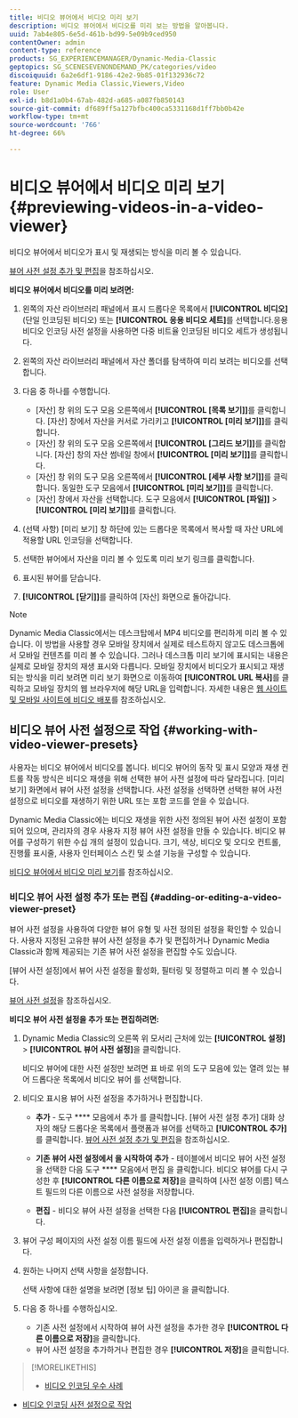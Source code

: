 ```yaml
---
title: 비디오 뷰어에서 비디오 미리 보기
description: 비디오 뷰어에서 비디오를 미리 보는 방법을 알아봅니다.
uuid: 7ab4e805-6e5d-461b-bd99-5e09b9ced950
contentOwner: admin
content-type: reference
products: SG_EXPERIENCEMANAGER/Dynamic-Media-Classic
geptopics: SG_SCENESEVENONDEMAND_PK/categories/video
discoiquuid: 6a2e6df1-9186-42e2-9b85-01f132936c72
feature: Dynamic Media Classic,Viewers,Video
role: User
exl-id: b8d1a0b4-67ab-482d-a685-a087fb850143
source-git-commit: df689ff5a127bfbc400ca5331168d1ff7bb0b42e
workflow-type: tm+mt
source-wordcount: '766'
ht-degree: 66%

---
```


# 비디오 뷰어에서 비디오 미리 보기{#previewing-videos-in-a-video-viewer}

비디오 뷰어에서 비디오가 표시 및 재생되는 방식을 미리 볼 수 있습니다.

[뷰어 사전 설정 추가 및 편집](application-setup.md#adding_and_editing_viewer_presets)을 참조하십시오.

**비디오 뷰어에서 비디오를 미리 보려면:**

1. 왼쪽의 자산 라이브러리 패널에서 표시 드롭다운 목록에서 **[!UICONTROL 비디오]**(단일 인코딩된 비디오) 또는 **[!UICONTROL 응용 비디오 세트]**&#x200B;를 선택합니다.응용 비디오 인코딩 사전 설정을 사용하면 다중 비트율 인코딩된 비디오 세트가 생성됩니다.
1. 왼쪽의 자산 라이브러리 패널에서 자산 폴더를 탐색하여 미리 보려는 비디오를 선택합니다.
1. 다음 중 하나를 수행합니다.

   * [자산] 창 위의 도구 모음 오른쪽에서 **[!UICONTROL [목록 보기]]**&#x200B;를 클릭합니다. [자산] 창에서 자산을 커서로 가리키고 **[!UICONTROL [미리 보기]]**&#x200B;를 클릭합니다.
   * [자산] 창 위의 도구 모음 오른쪽에서 **[!UICONTROL [그리드 보기]]**&#x200B;를 클릭합니다. [자산] 창의 자산 썸네일 창에서 **[!UICONTROL [미리 보기]]**&#x200B;를 클릭합니다.
   * [자산] 창 위의 도구 모음 오른쪽에서 **[!UICONTROL [세부 사항 보기]]**&#x200B;를 클릭합니다. 동일한 도구 모음에서 **[!UICONTROL [미리 보기]]**&#x200B;를 클릭합니다.
   * [자산] 창에서 자산을 선택합니다. 도구 모음에서 **[!UICONTROL [파일]]** > **[!UICONTROL [미리 보기]]**&#x200B;를 클릭합니다.

1. (선택 사항) [미리 보기] 창 하단에 있는 드롭다운 목록에서 복사할 때 자산 URL에 적용할 URL 인코딩을 선택합니다.
1. 선택한 뷰어에서 자산을 미리 볼 수 있도록 미리 보기 링크를 클릭합니다.
1. 표시된 뷰어를 닫습니다.
1. **[!UICONTROL [닫기]]**&#x200B;를 클릭하여 [자산] 화면으로 돌아갑니다.

>[!NOTE]
>
>Dynamic Media Classic에서는 데스크탑에서 MP4 비디오를 편리하게 미리 볼 수 있습니다. 이 방법을 사용할 경우 모바일 장치에서 실제로 테스트하지 않고도 데스크톱에서 모바일 컨텐츠를 미리 볼 수 있습니다. 그러나 데스크톱 미리 보기에 표시되는 내용은 실제로 모바일 장치의 재생 표시와 다릅니다. 모바일 장치에서 비디오가 표시되고 재생되는 방식을 미리 보려면 미리 보기 화면으로 이동하여 **[!UICONTROL URL 복사]**&#x200B;를 클릭하고 모바일 장치의 웹 브라우저에 해당 URL을 입력합니다. 자세한 내용은 [웹 사이트 및 모바일 사이트에 비디오 배포](deploying-video-websites-mobile-sites.md#deploying_video_to_your_websites_and_mobile_sites)를 참조하십시오.

## 비디오 뷰어 사전 설정으로 작업 {#working-with-video-viewer-presets}

사용자는 비디오 뷰어에서 비디오를 봅니다. 비디오 뷰어의 동작 및 표시 모양과 재생 컨트롤 작동 방식은 비디오 재생을 위해 선택한 뷰어 사전 설정에 따라 달라집니다. [미리 보기] 화면에서 뷰어 사전 설정을 선택합니다. 사전 설정을 선택하면 선택한 뷰어 사전 설정으로 비디오를 재생하기 위한 URL 또는 포함 코드를 얻을 수 있습니다.

Dynamic Media Classic에는 비디오 재생을 위한 사전 정의된 뷰어 사전 설정이 포함되어 있으며, 관리자의 경우 사용자 지정 뷰어 사전 설정을 만들 수 있습니다. 비디오 뷰어를 구성하기 위한 수십 개의 설정이 있습니다. 크기, 색상, 비디오 및 오디오 컨트롤, 진행률 표시줄, 사용자 인터페이스 스킨 및 소셜 기능을 구성할 수 있습니다.

[비디오 뷰어에서 비디오 미리 보기](previewing-videos-video-viewer.md#previewing_videos_in_a_video_viewer)를 참조하십시오.

### 비디오 뷰어 사전 설정 추가 또는 편집 {#adding-or-editing-a-video-viewer-preset}

뷰어 사전 설정을 사용하여 다양한 뷰어 유형 및 사전 정의된 설정을 확인할 수 있습니다. 사용자 지정된 고유한 뷰어 사전 설정을 추가 및 편집하거나 Dynamic Media Classic과 함께 제공되는 기존 뷰어 사전 설정을 편집할 수도 있습니다.

[뷰어 사전 설정]에서 뷰어 사전 설정을 활성화, 필터링 및 정렬하고 미리 볼 수 있습니다.

[뷰어 사전 설정](application-setup.md#viewer_presets)을 참조하십시오.

**비디오 뷰어 사전 설정을 추가 또는 편집하려면:**

1. Dynamic Media Classic의 오른쪽 위 모서리 근처에 있는 **[!UICONTROL 설정]** > **[!UICONTROL 뷰어 사전 설정]**&#x200B;을 클릭합니다.

   비디오 뷰어에 대한 사전 설정만 보려면 표 바로 위의 도구 모음에 있는 열려 있는 뷰어 드롭다운 목록에서 비디오 뷰어 를 선택합니다.

1. 비디오 표시용 뷰어 사전 설정을 추가하거나 편집합니다.

   * **추가**  - 도구  **** 모음에서 추가 를 클릭합니다. [뷰어 사전 설정 추가] 대화 상자의 해당 드롭다운 목록에서 플랫폼과 뷰어를 선택하고 **[!UICONTROL 추가]**&#x200B;를 클릭합니다.
   [뷰어 사전 설정 추가 및 편집](application-setup.md#adding_and_editing_viewer_presets)을 참조하십시오.

   * **기존 뷰어 사전 설정에서 을 시작하여 추가**  - 테이블에서 비디오 뷰어 사전 설정을 선택한 다음 도구  **** 모음에서 편집 을 클릭합니다.
   비디오 뷰어를 다시 구성한 후 **[!UICONTROL 다른 이름으로 저장]**&#x200B;을 클릭하여 [사전 설정 이름] 텍스트 필드의 다른 이름으로 사전 설정을 저장합니다.

   * **편집**  - 비디오 뷰어 사전 설정을 선택한 다음  **[!UICONTROL 편집]**&#x200B;을 클릭합니다.



1. 뷰어 구성 페이지의 사전 설정 이름 필드에 사전 설정 이름을 입력하거나 편집합니다.
1. 원하는 나머지 선택 사항을 설정합니다.

   선택 사항에 대한 설명을 보려면 [정보 팁] 아이콘 을 클릭합니다.

1. 다음 중 하나를 수행하십시오.

   * 기존 사전 설정에서 시작하여 뷰어 사전 설정을 추가한 경우 **[!UICONTROL 다른 이름으로 저장]**&#x200B;을 클릭합니다.
   * 뷰어 사전 설정을 추가하거나 편집한 경우 **[!UICONTROL 저장]**&#x200B;을 클릭합니다.

>[!MORELIKETHIS]
>
>* [비디오 인코딩 우수 사례](uploading-encoding-videos.md#best_practices_for_video_encoding)
* [비디오 인코딩 사전 설정으로 작업](uploading-encoding-videos.md#working_with_video_encoding_presets)

